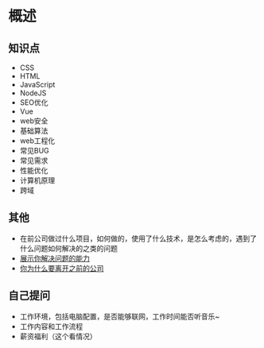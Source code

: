 
概述
===


## 知识点
* CSS
* HTML
* JavaScript
* NodeJS
* SEO优化
* Vue
* web安全
* 基础算法
* web工程化
* 常见BUG
* 常见需求
* 性能优化
* 计算机原理
* 跨域


## 其他
* 在前公司做过什么项目，如何做的，使用了什么技术，是怎么考虑的，遇到了什么问题如何解决的之类的问题
* [展示你解决问题的能力](https://juejin.im/post/5a1293a5f265da43294da896)
* [你为什么要离开之前的公司](https://juejin.im/post/5a1ffa4251882534af25bd9e)

## 自己提问
* 工作环境，包括电脑配置，是否能够联网，工作时间能否听音乐~
* 工作内容和工作流程
* 薪资福利（这个看情况）